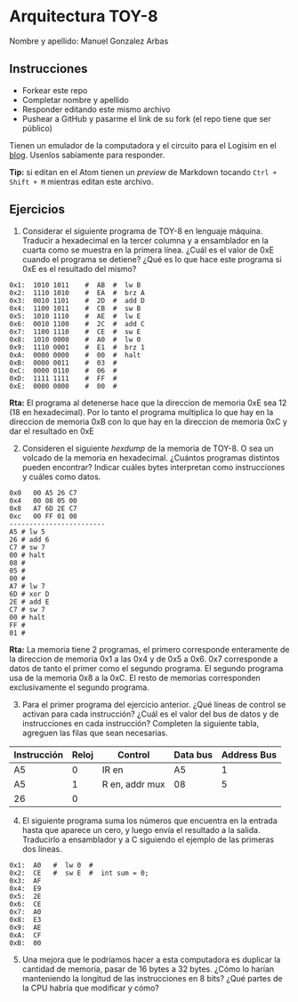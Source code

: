 # Arquitectura TOY-8

Nombre y apellido: Manuel Gonzalez Arbas

## Instrucciones

- Forkear este repo
- Completar nombre y apellido
- Responder editando este mismo archivo
- Pushear a GitHub y pasarme el link de su fork (el repo tiene que ser público)


Tienen un emulador de la computadora y el circuito para el Logisim en el [blog](https://la35.net/orga/emulador.html). Usenlos sabiamente para responder.

**Tip:** si editan en el Atom tienen un _preview_ de Markdown tocando `Ctrl + Shift + M` mientras editan este archivo.
## Ejercicios

1. Considerar el siguiente programa de TOY-8 en lenguaje máquina. Traducir a hexadecimal en la tercer columna y a ensamblador en la cuarta como se muestra en la primera línea. ¿Cuál es el valor de 0xE cuando el programa se detiene? ¿Qué es lo que hace este programa si 0xE es el resultado del mismo?

```
0x1:  1010 1011    #  AB  #  lw B   
0x2:  1110 1010    #  EA  #  brz A  
0x3:  0010 1101    #  2D  #  add D  
0x4:  1100 1011    #  CB  #  sw B   
0x5:  1010 1110    #  AE  #  lw E   
0x6:  0010 1100    #  2C  #  add C  
0x7:  1100 1110    #  CE  #  sw E   
0x8:  1010 0000    #  A0  #  lw 0   
0x9:  1110 0001    #  E1  #  brz 1  
0xA:  0000 0000    #  00  #  halt   
0xB:  0000 0011    #  03  #         
0xC:  0000 0110    #  06  #         
0xD:  1111 1111    #  FF  #         
0xE:  0000 0000    #  00  #         
```
**Rta:** El programa al detenerse hace que la direccion de memoria 0xE sea 12 (18 en hexadecimal). Por lo tanto el programa multiplica lo que hay en la direccion de memoria 0xB con lo que hay en la direccion de memoria 0xC y dar el resultado en 0xE

2. Consideren el siguiente _hexdump_ de la memoria de TOY-8. O sea un volcado de la memoria en hexadecimal. ¿Cuántos programas distintos pueden encontrar? Indicar cuáles bytes interpretan como instrucciones y cuáles como datos.

```
0x0   00 A5 26 C7
0x4   00 08 05 00
0x8   A7 6D 2E C7
0xc   00 FF 01 00
------------------------
A5 # lw 5  
26 # add 6
C7 # sw 7
00 # halt
08 #
05 #
00 #
A7 # lw 7
6D # xor D
2E # add E
C7 # sw 7
00 # halt
FF # 
01 #

```
**Rta:** La memoria tiene 2 programas, el primero corresponde enteramente de la direccion de memoria 0x1 a las 0x4 y de 0x5 a 0x6. 0x7 corresponde a datos de tanto el primer como el segundo programa. El segundo programa usa de la memoria 0x8 a la 0xC. El resto de memorias corresponden exclusivamente el segundo programa.

3. Para el primer programa del ejercicio anterior. ¿Qué líneas de control se activan para cada instrucción? ¿Cuál es el valor del bus de datos y de instrucciones en cada instrucción? Completen la siguiente tabla, agreguen las filas que sean necesarias.

|Instrucción|Reloj|Control|Data bus|Address Bus|
|---|---|--------------|---|---|
|A5 |0  |IR en         |A5 |1  |
|A5 |1  |R en, addr mux|08 |5  |
|26 |0  |              |   |   |

4. El siguiente programa suma los números que encuentra en la entrada hasta que aparece un cero, y luego envía el resultado a la salida. Traducirlo a ensamblador y a C siguiendo el ejemplo de las primeras dos líneas.

```
0x1:  A0   #  lw 0  #
0x2:  CE   #  sw E  #  int sum = 0;
0x3:  AF
0x4:  E9
0x5:  2E
0x6:  CE
0x7:  A0
0x8:  E3
0x9:  AE
0xA:  CF
0xB:  00
```

5. Una mejora que le podríamos hacer a esta computadora es duplicar la cantidad de memoria, pasar de 16 bytes a 32 bytes. ¿Cómo lo harían manteniendo la longitud de las instrucciones en 8 bits? ¿Qué partes de la CPU habría que modificar y cómo?
